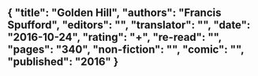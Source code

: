 {
 "title": "Golden Hill",
 "authors": "Francis Spufford",
 "editors": "",
 "translator": "",
 "date": "2016-10-24",
 "rating": "+",
 "re-read": "",
 "pages": "340",
 "non-fiction": "",
 "comic": "",
 "published": "2016"
}
---

